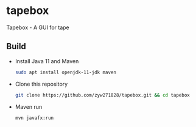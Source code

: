 # tapebox

Tapebox - A GUI for tape

## Build

* Install Java 11 and Maven

  ```bash
  sudo apt install openjdk-11-jdk maven
  ```

* Clone this repository

  ```bash
  git clone https://github.com/zyw271828/tapebox.git && cd tapebox
  ```

* Maven run

  ```bash
  mvn javafx:run
  ```
